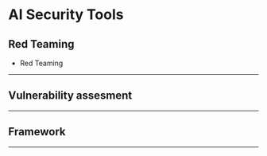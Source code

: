 # AI Security Tools
## Red Teaming
- Red Teaming
- ---
## Vulnerability assesment 
---
## Framework
---
